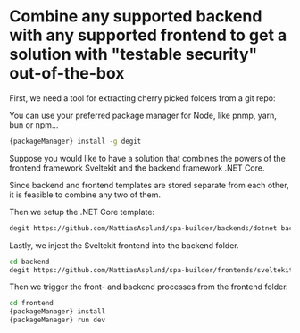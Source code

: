 # Combine any supported backend with any supported frontend to get a solution with "testable security" out-of-the-box

First, we need a tool for extracting cherry picked folders from a git repo:

You can use your preferred package manager for Node, like pnmp, yarn, bun or npm...

```sh
{packageManager} install -g degit
```

Suppose you would like to have a solution that combines the powers of the frontend framework Sveltekit and the backend framework .NET Core.

Since backend and frontend templates are stored separate from each other, it is feasible to combine any two of them.

Then we setup the .NET Core template:

```sh
degit https://github.com/MattiasAsplund/spa-builder/backends/dotnet backend
```

Lastly, we inject the Sveltekit frontend into the backend folder.

```sh
cd backend
degit https://github.com/MattiasAsplund/spa-builder/frontends/sveltekit frontend
```

Then we trigger the front- and backend processes from the frontend folder.

```sh
cd frontend
{packageManager} install
{packageManager} run dev
```

